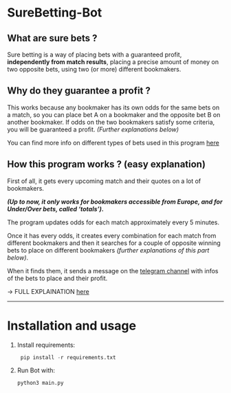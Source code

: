 # SureBetting-Bot

## What are sure bets ?

Sure betting is a way of placing bets with a guaranteed profit, **independently from match results**, placing a precise amount of money on two opposite bets, using two (or more) different bookmakers.  

  

## Why do they guarantee a profit ?

This works because any bookmaker has its own odds for the same bets on a match, so you can place bet A on a bookmaker and the opposite bet B on another bookmaker. If odds on the two bookmakers satisfy some criteria, you will be guaranteed a profit. *(Further explanations below)*

You can find more info on different types of bets used in this program [here](https://github.com/andry2327/SureBetting-Bot/blob/master/utility/_utility.md)


## How this program works ? (easy explanation)

First of all, it gets every upcoming match and their quotes on a lot of bookmakers.

***(Up to now, it only works for bookmakers accessible from Europe, and for Under/Over bets, called ‘totals’)*.**

The program updates odds for each match approximately every 5 minutes.

Once it has every odds, it creates every combination for each match from different bookmakers and then it searches for a couple of opposite winning bets to place on different bookmakers *(further explanations of this part below)*.

When it finds them, it sends a message on the [telegram channel](https://t.me/+Dqx_8y7w3rw2YWM0) with infos of the bets to place and their profit.

-> FULL EXPLAINATION [here](https://andry2327.notion.site/SureBetting-Bot-f5c3c41e2bb34219bd9ccf0a302823d6)

---

# Installation and usage

1. Install requirements:
   ```Python
    pip install -r requirements.txt
   ```
2. Run Bot with:
    ```Python
    python3 main.py
   ```